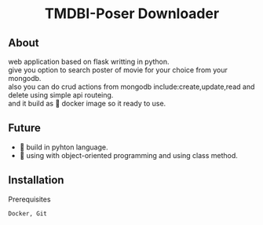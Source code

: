 <div align="center">  
  <h1> TMDBI-Poser Downloader</h1>
</div>


## About 
  web application based on flask writting in python.<br/>
  give you option to search poster of movie for your choice from your mongodb.<br/>
  also you can do crud actions from mongodb include:create,update,read and delete using simple api routeing.<br/>
  and it build as :whale: docker image so it ready to use.<br/> 
 
 ## Future
 * :rocket: build in pyhton language.
 * :rocket: using with object-oriented programming and using class method.
 
## Installation
   Prerequisites
   ```bash
   Docker, Git 
   ```
